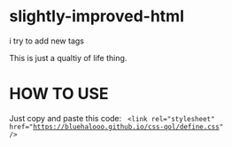# slightly-improved-html
i try to add new tags

This is just a qualtiy of life thing.


<h1>HOW TO USE</h1>

Just copy and paste this code:
<code> &lt;link rel="stylesheet" href="https://bluehalooo.github.io/css-qol/define.css" /&gt;</code>
